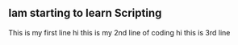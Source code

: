 ## Iam starting to learn Scripting
This is my first line
hi this is my 2nd line of coding
hi this is 3rd line